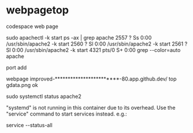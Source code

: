 # webpagetop
codespace web page

sudo apachectl -k start
ps -ax | grep apache
   2557 ?        Ss     0:00 /usr/sbin/apache2 -k start
   2560 ?        Sl     0:00 /usr/sbin/apache2 -k start
   2561 ?        Sl     0:00 /usr/sbin/apache2 -k start
   4321 pts/0    S+     0:00 grep --color=auto apache
   

port add

webpage improved-************************-80.app.github.dev/
top gdata.png
ok


sudo systemctl status apache2

"systemd" is not running in this container due to its overhead.
Use the "service" command to start services instead. e.g.: 

service --status-all

